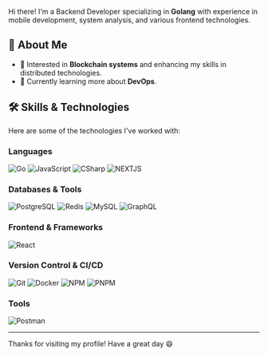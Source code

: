 Hi there! I'm a Backend Developer specializing in **Golang** with experience in mobile development, system analysis, and various frontend technologies.

## 🚀 About Me
- 🎨 Interested in **Blockchain systems** and enhancing my skills in distributed technologies.
- 🌱 Currently learning more about **DevOps**.

## 🛠️ Skills & Technologies
Here are some of the technologies I've worked with:

### Languages
![Go](https://skillicons.dev/icons?i=go)
![JavaScript](https://skillicons.dev/icons?i=javascript)
![CSharp](https://skillicons.dev/icons?i=cs)
![NEXTJS](https://skillicons.dev/icons?i=nextjs)

### Databases & Tools
![PostgreSQL](https://skillicons.dev/icons?i=postgresql)
![Redis](https://skillicons.dev/icons?i=redis)
![MySQL](https://skillicons.dev/icons?i=mysql)
![GraphQL](https://skillicons.dev/icons?i=graphql)

### Frontend & Frameworks
![React](https://skillicons.dev/icons?i=react)

### Version Control & CI/CD
![Git](https://skillicons.dev/icons?i=git)
![Docker](https://skillicons.dev/icons?i=docker)
![NPM](https://skillicons.dev/icons?i=npm)
![PNPM](https://skillicons.dev/icons?i=pnpm)

### Tools
![Postman](https://skillicons.dev/icons?i=postman)

---

Thanks for visiting my profile! Have a great day 😄


